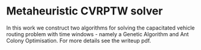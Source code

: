# Metaheuristic CVRPTW solver 
In this work we construct two algorithms for solving the capacitated vehicle routing problem with time windows - namely a Genetic Algorithm and Ant Colony Optimisation.
For more details see the writeup pdf. 

